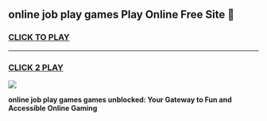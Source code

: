 
## online job play games Play Online Free Site 👋
<h3>
<a href="https://download.freeplayer.one?title=online_job_play_games&ref=21F">CLICK TO PLAY</a></h3>
<hr>

<h3>
<a href="https://download.freeplayer.one?title=online_job_play_games&ref=21F">CLICK 2 PLAY</a>
  
</h3>

<a href="https://download.freeplayer.one?title=online_job_play_games&ref=21F"><img src="https://cdnb.artstation.com/p/assets/images/images/032/539/853/original/anto-thomas-button-gif.gif"></a>


**online job play games games unblocked: Your Gateway to Fun and Accessible Online Gaming**
